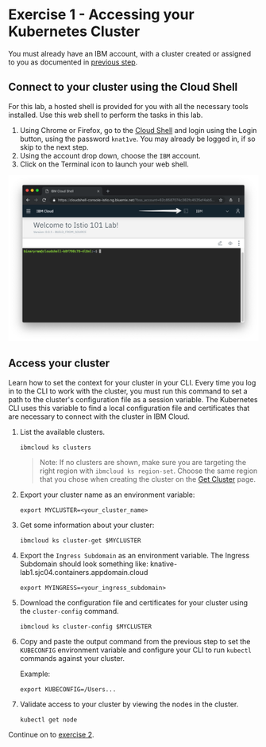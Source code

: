 # Exercise 1 - Accessing your Kubernetes Cluster

You must already have an IBM account, with a cluster created or assigned to you as documented in [previous step](../exercise-0/README.md).

## Connect to your cluster using the Cloud Shell
For this lab, a hosted shell is provided for you with all the necessary tools installed. Use this web shell to perform the tasks in this lab.

1. Using Chrome or Firefox, go to the [Cloud Shell](https://cloudshell-console-knative.us-south.cf.cloud.ibm.com/) and login using the Login button, using the password `knat1ve`. You may already be logged in, if so skip to the next step.
2. Using the account drop down, choose the `IBM` account.
3. Click on the Terminal icon to launch your web shell.

![](../README_images/cloudshell.png)

## Access your cluster
Learn how to set the context for your cluster in your CLI. Every time you log in to the CLI to work with the cluster, you must run this command to set a path to the cluster's configuration file as a session variable. The Kubernetes CLI uses this variable to find a local configuration file and certificates that are necessary to connect with the cluster in IBM Cloud.

1. List the available clusters.

    ```shell
    ibmcloud ks clusters
    ```

    > Note: If no clusters are shown, make sure you are targeting the right region with `ibmcloud ks region-set`. Choose the same region that you chose when creating the cluster on the [Get Cluster](https://get-cluster.mybluemix.net/) page.

2. Export your cluster name as an environment variable:

    ```shell
    export MYCLUSTER=<your_cluster_name>
    ```

3. Get some information about your cluster:

    ```shell
    ibmcloud ks cluster-get $MYCLUSTER
    ```

4. Export the `Ingress Subdomain` as an environment variable.  The Ingress Subdomain should look something like: knative-lab1.sjc04.containers.appdomain.cloud

    ```shell
    export MYINGRESS=<your_ingress_subdomain>
    ```

5. Download the configuration file and certificates for your cluster using the `cluster-config` command.

    ```shell
    ibmcloud ks cluster-config $MYCLUSTER
    ```

6. Copy and paste the output command from the previous step to set the `KUBECONFIG` environment variable and configure your CLI to run `kubectl` commands against your cluster.

    Example:
    ```shell
    export KUBECONFIG=/Users...
    ```

7. Validate access to your cluster by viewing the nodes in the cluster.

    ```shell
    kubectl get node
    ```
    
Continue on to [exercise 2](../exercise-2/README.md).